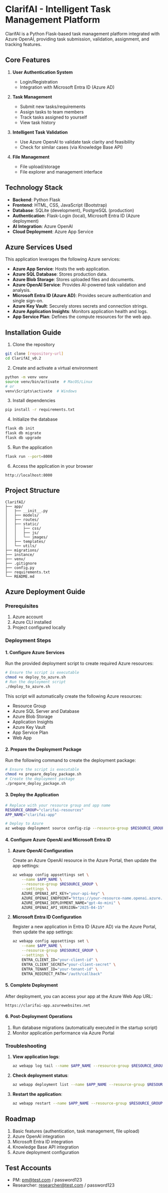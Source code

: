 # ClarifAI - Intelligent Task Management Platform

ClarifAI is a Python Flask-based task management platform integrated with Azure OpenAI, providing task submission, validation, assignment, and tracking features.

## Core Features

1. **User Authentication System**
   - Login/Registration
   - Integration with Microsoft Entra ID (Azure AD)

2. **Task Management**
   - Submit new tasks/requirements
   - Assign tasks to team members
   - Track tasks assigned to yourself
   - View task history

3. **Intelligent Task Validation**
   - Use Azure OpenAI to validate task clarity and feasibility
   - Check for similar cases (via Knowledge Base API)

4. **File Management**
   - File upload/storage
   - File explorer and management interface

## Technology Stack

- **Backend**: Python Flask
- **Frontend**: HTML, CSS, JavaScript (Bootstrap)
- **Database**: SQLite (development), PostgreSQL (production)
- **Authentication**: Flask-Login (local), Microsoft Entra ID (Azure deployment)
- **AI Integration**: Azure OpenAI
- **Cloud Deployment**: Azure App Service

## Azure Services Used

This application leverages the following Azure services:

- **Azure App Service**: Hosts the web application.
- **Azure SQL Database**: Stores production data.
- **Azure Blob Storage**: Stores uploaded files and documents.
- **Azure OpenAI Service**: Provides AI-powered task validation and analysis.
- **Microsoft Entra ID (Azure AD)**: Provides secure authentication and single sign-on.
- **Azure Key Vault**: Securely stores secrets and connection strings.
- **Azure Application Insights**: Monitors application health and logs.
- **App Service Plan**: Defines the compute resources for the web app.

## Installation Guide

1. Clone the repository

```bash
git clone [repository-url]
cd ClarifAI_v0.2
```

2. Create and activate a virtual environment

```bash
python -m venv venv
source venv/bin/activate  # MacOS/Linux
# or
venv\Scripts\activate  # Windows
```

3. Install dependencies

```bash
pip install -r requirements.txt
```

4. Initialize the database

```bash
flask db init
flask db migrate
flask db upgrade
```

5. Run the application

```bash
flask run --port=8000
```

6. Access the application in your browser

```
http://localhost:8000
```

## Project Structure

```
ClarifAI/
├── app/
│   ├── __init__.py
│   ├── models/
│   ├── routes/
│   ├── static/
│   │   ├── css/
│   │   ├── js/
│   │   └── images/
│   ├── templates/
│   └── utils/
├── migrations/
├── instance/
├── venv/
├── .gitignore
├── config.py
├── requirements.txt
└── README.md
```

## Azure Deployment Guide

### Prerequisites

1. Azure account
2. Azure CLI installed
3. Project configured locally

### Deployment Steps

#### 1. Configure Azure Services

Run the provided deployment script to create required Azure resources:

```bash
# Ensure the script is executable
chmod +x deploy_to_azure.sh
# Run the deployment script
./deploy_to_azure.sh
```

This script will automatically create the following Azure resources:
- Resource Group
- Azure SQL Server and Database
- Azure Blob Storage
- Application Insights
- Azure Key Vault
- App Service Plan
- Web App

#### 2. Prepare the Deployment Package

Run the following command to create the deployment package:

```bash
# Ensure the script is executable
chmod +x prepare_deploy_package.sh
# Create the deployment package
./prepare_deploy_package.sh
```

#### 3. Deploy the Application

```bash
# Replace with your resource group and app name
RESOURCE_GROUP="clarifai-resources"
APP_NAME="clarifai-app"

# Deploy to Azure
az webapp deployment source config-zip --resource-group $RESOURCE_GROUP --name $APP_NAME --src deployment/clarifai_app.zip
```

#### 4. Configure Azure OpenAI and Microsoft Entra ID

1. **Azure OpenAI Configuration**

   Create an Azure OpenAI resource in the Azure Portal, then update the app settings:
   
   ```bash
   az webapp config appsettings set \
       --name $APP_NAME \
       --resource-group $RESOURCE_GROUP \
       --settings \
       AZURE_OPENAI_API_KEY="your-api-key" \
       AZURE_OPENAI_ENDPOINT="https://your-resource-name.openai.azure.com/" \
       AZURE_OPENAI_DEPLOYMENT_NAME="gpt-4o-mini" \
       AZURE_OPENAI_API_VERSION="2025-04-15"
   ```

2. **Microsoft Entra ID Configuration**

   Register a new application in Entra ID (Azure AD) via the Azure Portal, then update the app settings:
   
   ```bash
   az webapp config appsettings set \
       --name $APP_NAME \
       --resource-group $RESOURCE_GROUP \
       --settings \
       ENTRA_CLIENT_ID="your-client-id" \
       ENTRA_CLIENT_SECRET="your-client-secret" \
       ENTRA_TENANT_ID="your-tenant-id" \
       ENTRA_REDIRECT_PATH="/auth/callback"
   ```

#### 5. Complete Deployment

After deployment, you can access your app at the Azure Web App URL:

```
https://clarifai-app.azurewebsites.net
```

#### 6. Post-Deployment Operations

1. Run database migrations (automatically executed in the startup script)
2. Monitor application performance via Azure Portal

### Troubleshooting

1. **View application logs**:
   ```bash
   az webapp log tail --name $APP_NAME --resource-group $RESOURCE_GROUP
   ```

2. **Check deployment status**:
   ```bash
   az webapp deployment list --name $APP_NAME --resource-group $RESOURCE_GROUP
   ```

3. **Restart the application**:
   ```bash
   az webapp restart --name $APP_NAME --resource-group $RESOURCE_GROUP
   ```

## Roadmap

1. Basic features (authentication, task management, file upload)
2. Azure OpenAI integration
3. Microsoft Entra ID integration
4. Knowledge Base API integration
5. Azure deployment configuration

## Test Accounts

- PM: pm@test.com / password123
- Researcher: researcher@test.com / password123 